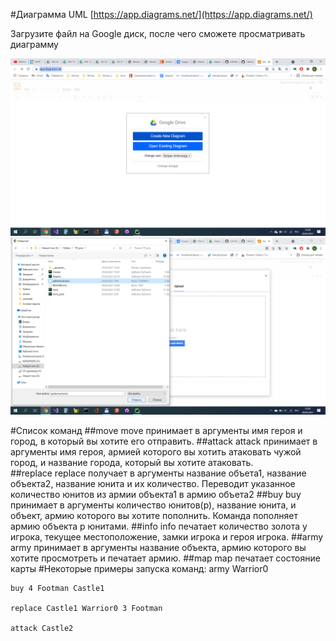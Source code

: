 #Диаграмма UML
[https://app.diagrams.net/](https://app.diagrams.net/)

Загрузите файл на Google диск, после чего сможете просматривать диаграмму

![img.png](screenshots/1.png)
![img.png](screenshots/2.png)


#Список команд
##move
move  принимает в аргументы имя героя и город, в который вы хотите его отправить.
##attack
attack  принимает в аргументы имя героя, армией которого вы хотить атаковать чужой город, и название города, который вы хотите атаковать.   
##replace
replace получает в аргументы название объета1, название объекта2, название юнита и их количество. Переводит указанное количество юнитов из армии объекта1 в армию объета2
##buy
buy принимает в аргументы количество юнитов(р), название юнита, и объект, армию которого вы хотите пополнить. Команда пополняет армию объекта р юнитами.
##info
info печатает количество золота у игрока, текущее местоположение, замки игрока и героя игрока.
##army
army принимает в аргументы название объекта, армию которого вы хотите просмотреть и печатает армию.
##map
map печатает состояние карты
#Некоторые примеры запуска команд:
    army Warrior0

    buy 4 Footman Castle1

    replace Castle1 Warrior0 3 Footman

    attack Castle2

    
